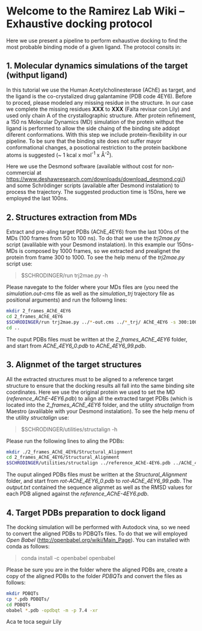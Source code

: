 # Welcome to the Ramirez Lab Wiki – Exhaustive docking protocol

Here we use present a pipeline to perform exhaustive docking to find the most probable binding mode of a given ligand.
The protocol consits in:

## 1. Molecular dynamics simulations of the target (withput ligand) ##
In this tutorial we use the Human Acetylcholinesterase (AChE) as target, and the ligand is the co-crystalized drug galantamine (PDB code 4EY6). Before to proced, please modeled any missing residue in the structure. In our case we complete the missing residues **XXX** to **XXX** (Falta revisar con Lily) and used only chain A of the crystallographic structure. After protein refinement, a 150 ns Molecular Dynamics (MD) simulation of the protein withput the ligand is performed to allow the side chaing of the binding site addopt diferent conformations. With this step we include protein-flexibility in our pipeline. To be sure that the binding site does not suffer mayor conformational changes, a posotional restriction to the protein backbone atoms is suggested (~ 1 kcal x mol<sup>-1</sup> x <span>&#8491;</span><sup>-2</sup>). 

Here we use the Desmond software (available without cost for non-commercial at https://www.deshawresearch.com/downloads/download_desmond.cgi/) and some Schrödinger scripts (available after Desmond instalation) to process the trajectory. The suggested production time is 150ns, here we employed the last 100ns.

## 2. Structures extraction from MDs ##
Extract and pre-aling target PDBs (AChE_4EY6) from the last 100ns of the MDs (100 frames from 50 to 100 ns). To do that we use the *trj2mae.py* script (avalilable with your Desmond instalation). In this example our 150ns-MDs is composed by 1000 frames, so we extracted and prealignet the protein from frame 300 to 1000. To see the help menu of the *trj2mae.py* script use:
> $SCHRODINGER/run trj2mae.py -h

Please navegate to the folder where your MDs files are (you need the *simulation.out-cms* file as well as the *simulation_trj* trajectory file as positional arguments) and run the followng lines:

```bash
mkdir 2_frames_AChE_4EY6
cd 2_frames_AChE_4EY6
$SCHRODINGER/run trj2mae.py ../*-out.cms ../*_trj/ AChE_4EY6 -s 300:1000:7 -extract-asl protein -align-asl backbone -separate -out-format PDB
cd ..
```

The ouput PDBs files must be written at the *2_frames_AChE_4EY6* folder, and start from *AChE_4EY6_0.pdb* to *AChE_4EY6_99.pdb*. 

## 3. Alignmet of the target structures ## 
All the extracted structures must to be aligned to a reference target structure to ensure that the docking results all fall into the same binding site coordinates. Here we use the original protein we used to set the MD (*reference_AChE-4EY6.pdb*) to align all the extracted target PDBs (which is located into the *2_frames_AChE_4EY6* folder, and the utility *structalign* from Maestro (avalilable with your Desmond instalation). To see the help menu of the utility *structalign* use:
> $SCHRODINGER/utilities/structalign -h

Please run the following lines to aling the PDBs:

```bash
mkdir ./2_frames_AChE_4EY6/Structural_Alignment
cd 2_frames_AChE_4EY6/Structural_Alignment
$SCHRODINGER/utilities/structalign ../reference_AChE-4EY6.pdb ../AChE_4EY6_* > output.txt
```

The ouput alinged PDBs files must be written at the *Structural_Alignment* folder, and start from *rot-AChE_4EY6_0.pdb* to *rot-AChE_4EY6_99.pdb*. The *output.txt* contained the sequence alignmet as well as the RMSD values for each PDB aligned against the *reference_AChE-4EY6.pdb*.

## 4. Target PDBs preparation to dock ligand ##
The docking simulation will be performed with Autodock vina, so we need to convert the aligned PDBs to PDBQTs files. To do that we will employed *Open Babel* (http://openbabel.org/wiki/Main_Page). You can installed with conda as follows:
> conda install -c openbabel openbabel

Please be sure you are in the folder where the aligned PDBs are, create a copy of the aligned PDBs to the folder *PDBQTs* and convert the files as follows:
```bash
mkdir PDBQTs
cp *.pdb PDBQTs/
cd PDBQTs
obabel *.pdb -opdbqt -m -p 7.4 -xr
```
Aca te toca seguir Lily

